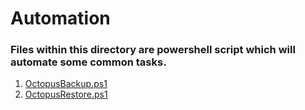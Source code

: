 # Automation

### Files within this directory are powershell script which will automate some common tasks.
1. [OctopusBackup.ps1](./OctopusBackup.ps1)
2. [OctopusRestore.ps1](./OctopusRestore.ps1)